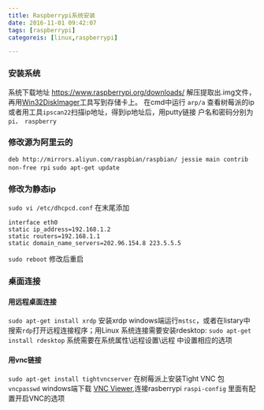 ```yaml
---
title: Raspberrypi系统安装
date: 2016-11-01 09:42:07
tags: [raspberrypi]
categoreis: [linux,raspberrypi]

---
```



### 安装系统
系统下载地址 https://www.raspberrypi.org/downloads/
解压提取出.img文件，再用[Win32DiskImager](https://sourceforge.net/projects/win32diskimager/)工具写到存储卡上。
在cmd中运行 `arp/a` 查看树莓派的ip 或者用工具`ipscan22`扫描ip地址，得到ip地址后，用putty链接 户名和密码分别为 `pi， raspberry`

### 修改源为阿里云的
<!-- more -->
`deb http://mirrors.aliyun.com/raspbian/raspbian/ jessie main contrib non-free rpi`
`sudo apt-get update`

### 修改为静态ip
`sudo vi /etc/dhcpcd.conf` 在末尾添加
```
interface eth0
static ip_address=192.168.1.2
static routers=192.168.1.1
static domain_name_servers=202.96.154.8 223.5.5.5
```
`sudo reboot` 修改后重启

### 桌面连接
#### 用远程桌面连接
`sudo apt-get install xrdp` 安装xrdp
windows端运行`mstsc`，或者在listary中搜索`rdp`打开远程连接程序；用Linux 系统连接需要安装rdesktop: `sudo apt-get install rdesktop`
系统需要在系统属性\远程设置\远程 中设置相应的选项
#### 用vnc链接
`sudo apt-get install tightvncserver` 在树莓派上安装Tight VNC 包
`vncpasswd`
windows端下载 [VNC Viewer](https://www.realvnc.com/download/vnc/),连接rasberrypi
`raspi-config` 里面有配置开启VNC的选项
